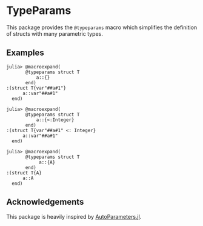 # TypeParams

This package provides the `@typeparams` macro which simplifies the definition of structs with many parametric types.

## Examples
```
julia> @macroexpand(
       @typeparams struct T
           a::{}
       end)
:(struct T{var"##a#1"}
      a::var"##a#1"
  end)

julia> @macroexpand(
       @typeparams struct T
           a::{<:Integer}
       end)
:(struct T{var"##a#1" <: Integer}
      a::var"##a#1"
  end)

julia> @macroexpand(
       @typeparams struct T
            a::{A}
       end)
:(struct T{A}
      a::A
  end)
```


## Acknowledgements

This package is heavily inspired by [AutoParameters.jl](https://github.com/pengwyn/AutoParameters.jl).
